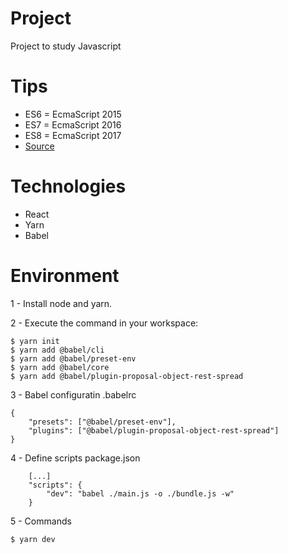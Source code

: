 # Project
Project to study Javascript

# Tips

- ES6 = EcmaScript 2015
- ES7 = EcmaScript 2016
- ES8 = EcmaScript 2017
- [Source](https://medium.com/@madasamy/javascript-brief-history-and-ecmascript-es6-es7-es8-features-673973394df4)

# Technologies

- React
- Yarn
- Babel

# Environment
1 - Install node and yarn.

2 - Execute the command in your workspace:
```sheel script
$ yarn init
$ yarn add @babel/cli
$ yarn add @babel/preset-env
$ yarn add @babel/core
$ yarn add @babel/plugin-proposal-object-rest-spread
```

3 - Babel configuratin
.babelrc
```
{
    "presets": ["@babel/preset-env"],
    "plugins": ["@babel/plugin-proposal-object-rest-spread"]
}
```

4 - Define scripts
package.json
```
    [...]
    "scripts": {
        "dev": "babel ./main.js -o ./bundle.js -w"
    }
```

5 - Commands
```shell script
$ yarn dev
```